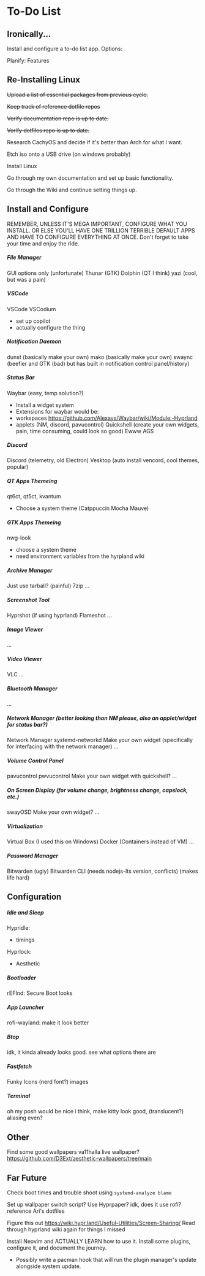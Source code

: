 # To-Do List

## Ironically...

Install and configure a to-do list app. Options:

Planify:
Features



## Re-Installing Linux

~~Upload a list of essential packages from previous cycle.~~

~~Keep track of reference dotfile repos~~

~~Verify documentation repo is up to date.~~

~~Verify dotfiles repo is up to date.~~

Research CachyOS and decide if it's better than Arch for what I want.

Etch iso onto a USB drive (on windows probably)

Install Linux

Go through my own documentation and set up basic functionality.

Go through the Wiki and continue setting things up.



## Install and Configure

REMEMBER, UNLESS IT'S MEGA IMPORTANT, CONFIGURE WHAT YOU INSTALL. OR ELSE YOU'LL HAVE ONE TRILLION TERRIBLE DEFAULT APPS AND HAVE TO CONFIGURE EVERYTHING AT ONCE. Don't forget to take your time and enjoy the ride.

##### File Manager

GUI options only (unfortunate)
Thunar (GTK)
Dolphin (QT I think)
yazi (cool, but was a pain)

##### VSCode

VSCode
VSCodium

- set up copilot
- actually configure the thing

##### Notification Daemon

dunst (basically make your own)
mako (basically make your own)
swaync (beefier and GTK (bad) but has built in notification control panel/history)

##### Status Bar

Waybar (easy, temp solution?)
- Install a widget system
- Extensions for waybar would be:
- workspaces https://github.com/Alexays/Waybar/wiki/Module:-Hyprland
- applets (NM, discord, pavucontrol)
Quickshell (create your own widgets, pain, time consuming, could look so good)
Ewww
AGS

##### Discord

Discord (telemetry, old Electron)
Vesktop (auto install vencord, cool themes, popular)

##### QT Apps Themeing

qt6ct, qt5ct, kvantum
- Choose a system theme (Catppuccin Mocha Mauve)

##### GTK Apps Themeing

nwg-look
- choose a system theme
- need environment variables from the hyrpland wiki

##### Archive Manager

Just use tarball? (painful)
7zip
...

##### Screenshot Tool

Hyprshot (if using hyprland)
Flameshot
...

##### Image Viewer

...

##### Video Viewer

VLC
...

##### Bluetooth Manager

...

##### Network Manager (better looking than NM please, also an applet/widget for status bar?)

Network Manager
systemd-networkd
Make your own widget (specifically for interfacing with the network manager)
...

##### Volume Control Panel

pavucontrol
pwvucontrol
Make your own widget with quickshell?
...

##### On Screen Display (for volume change, brightness change, capslock, etc.)

swayOSD
Make your own widget?
...

##### Virtualization

Virtual Box (I used this on Windows)
Docker (Containers instead of VM)
...

##### Password Manager

Bitwarden (ugly)
Bitwarden CLI (needs nodejs-lts version, conflicts) (makes life hard)




## Configuration

##### Idle and Sleep

Hypridle:
- timings

Hyprlock:
- Aesthetic

##### Bootloader

rEFInd:
Secure Boot
looks

##### App Launcher

rofi-wayland:
make it look better

##### Btop

idk, it kinda already looks good. see what options there are

##### Fastfetch

Funky Icons (nerd font?)
images

##### Terminal

oh my posh would be nice i think,
make kitty look good, (translucent?)
aliasing even?

## Other

Find some good wallpapers
va11halla live wallpaper?
https://github.com/D3Ext/aesthetic-wallpapers/tree/main




## Far Future

Check boot times and trouble shoot using `systemd-analyze blame`

Set up wallpaper switch script? Use Hyprpaper? idk, does it use rofi? reference Ari's dotfiles

Figure this out https://wiki.hypr.land/Useful-Utilities/Screen-Sharing/
Read through hyprland wiki again for things I missed

Install Neovim and ACTUALLY LEARN how to use it. Install some plugins, configure it, and document the journey.
- Possibly write a pacman hook that will run the plugin manager's update alongside system update.
